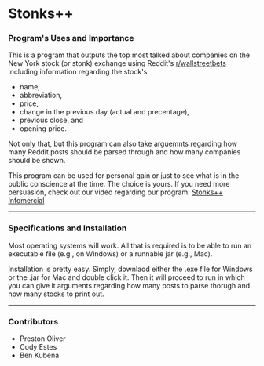 # Stonks++

### Program's Uses and Importance

This is a program that outputs the top most talked about companies on the New York stock (or stonk) exchange using Reddit's [r/wallstreetbets](https://www.reddit.com/r/wallstreetbets/) including information regarding the stock's
<ul>
  <li> name, </li>
  <li> abbreviation, </li>
  <li> price, </li>
  <li> change in the previous day (actual and precentage), </li>
  <li> previous close, and </li>
  <li> opening price. </li>
</ul>

Not only that, but this program can also take arguemnts regarding how many Reddit posts should be parsed through and how many companies should be shown.

This program can be used for personal gain or just to see what is in the public conscience at the time. The choice is yours. If you need more persuasion, check out our video regarding our program: [Stonks++ Infomercial](https://drive.google.com/file/d/1s7Z4ijnpLWYGGM0_8myDdt-kziFgd31b/view?usp=sharing)

---
### Specifications and Installation

Most operating systems will work. All that is required is to be able to run an executable file (e.g., on Windows) or a runnable jar (e.g., Mac).

Installation is pretty easy. Simply, downlaod either the .exe file for Windows or the .jar for Mac and double click it. Then it will proceed to run in which you can give it arguments regarding how many posts to parse thorugh and how many stocks to print out.

---
### Contributors

<ul>
  <li> Preston Oliver
  <li> Cody Estes
  <li> Ben Kubena
</ul>

